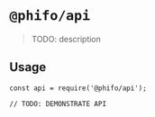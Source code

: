 # `@phifo/api`

> TODO: description

## Usage

```
const api = require('@phifo/api');

// TODO: DEMONSTRATE API
```
